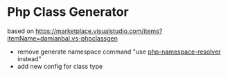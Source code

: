 # Php Class Generator

based on https://marketplace.visualstudio.com/items?itemName=damianbal.vs-phpclassgen

- remove generate namespace command "use [php-namespace-resolver](https://marketplace.visualstudio.com/items?itemName=ctf0.php-namespace-resolver) instead"
- add new config for class type
